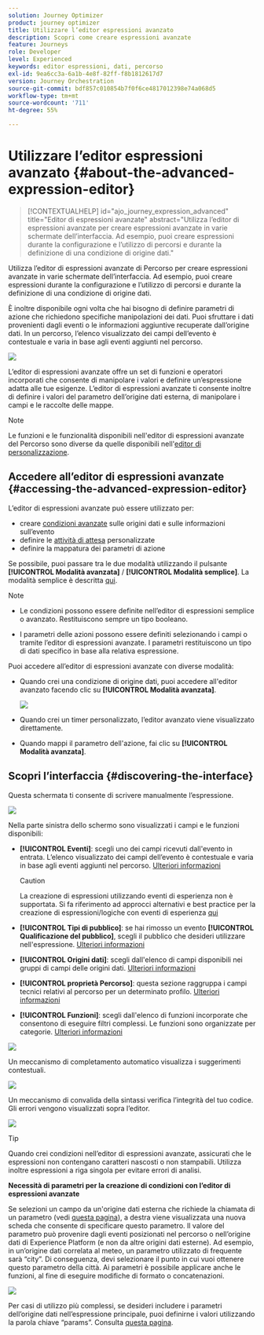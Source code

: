```yaml
---
solution: Journey Optimizer
product: journey optimizer
title: Utilizzare l’editor espressioni avanzato
description: Scopri come creare espressioni avanzate
feature: Journeys
role: Developer
level: Experienced
keywords: editor espressioni, dati, percorso
exl-id: 9ea6cc3a-6a1b-4e8f-82ff-f8b1812617d7
version: Journey Orchestration
source-git-commit: bdf857c010854b7f0f6ce4817012398e74a068d5
workflow-type: tm+mt
source-wordcount: '711'
ht-degree: 55%

---
```


# Utilizzare l’editor espressioni avanzato {#about-the-advanced-expression-editor}

>[!CONTEXTUALHELP]
>id="ajo_journey_expression_advanced"
>title="Editor di espressioni avanzate"
>abstract="Utilizza l’editor di espressioni avanzate per creare espressioni avanzate in varie schermate dell’interfaccia. Ad esempio, puoi creare espressioni durante la configurazione e l’utilizzo di percorsi e durante la definizione di una condizione di origine dati."

Utilizza l’editor di espressioni avanzate di Percorso per creare espressioni avanzate in varie schermate dell’interfaccia. Ad esempio, puoi creare espressioni durante la configurazione e l’utilizzo di percorsi e durante la definizione di una condizione di origine dati.

È inoltre disponibile ogni volta che hai bisogno di definire parametri di azione che richiedono specifiche manipolazioni dei dati. Puoi sfruttare i dati provenienti dagli eventi o le informazioni aggiuntive recuperate dall’origine dati. In un percorso, l’elenco visualizzato dei campi dell’evento è contestuale e varia in base agli eventi aggiunti nel percorso.

![](../assets/journey65.png)


L’editor di espressioni avanzate offre un set di funzioni e operatori incorporati che consente di manipolare i valori e definire un’espressione adatta alle tue esigenze. L’editor di espressioni avanzate ti consente inoltre di definire i valori del parametro dell’origine dati esterna, di manipolare i campi e le raccolte delle mappe.

>[!NOTE]
>
>Le funzioni e le funzionalità disponibili nell&#39;editor di espressioni avanzate del Percorso sono diverse da quelle disponibili nell&#39;[editor di personalizzazione](../../personalization/functions/functions.md).

## Accedere all’editor di espressioni avanzate {#accessing-the-advanced-expression-editor}

L’editor di espressioni avanzate può essere utilizzato per:

* creare [condizioni avanzate](../condition-activity.md#about_condition) sulle origini dati e sulle informazioni sull’evento
* definire le [attività di attesa](../wait-activity.md#custom) personalizzate
* definire la mappatura dei parametri di azione

Se possibile, puoi passare tra le due modalità utilizzando il pulsante **[!UICONTROL Modalità avanzata]** / **[!UICONTROL Modalità semplice]**. La modalità semplice è descritta [qui](../condition-activity.md#about_condition).

>[!NOTE]
>
>* Le condizioni possono essere definite nell’editor di espressioni semplice o avanzato. Restituiscono sempre un tipo booleano.
>
>* I parametri delle azioni possono essere definiti selezionando i campi o tramite l’editor di espressioni avanzate. I parametri restituiscono un tipo di dati specifico in base alla relativa espressione.

Puoi accedere all’editor di espressioni avanzate con diverse modalità:

* Quando crei una condizione di origine dati, puoi accedere all&#39;editor avanzato facendo clic su **[!UICONTROL Modalità avanzata]**.

  ![](../assets/journeyuc2_33.png)

* Quando crei un timer personalizzato, l’editor avanzato viene visualizzato direttamente.
* Quando mappi il parametro dell&#39;azione, fai clic su **[!UICONTROL Modalità avanzata]**.

## Scopri l’interfaccia {#discovering-the-interface}

Questa schermata ti consente di scrivere manualmente l’espressione.

![](../assets/journey70.png)

Nella parte sinistra dello schermo sono visualizzati i campi e le funzioni disponibili:

* **[!UICONTROL Eventi]**: scegli uno dei campi ricevuti dall&#39;evento in entrata. L’elenco visualizzato dei campi dell’evento è contestuale e varia in base agli eventi aggiunti nel percorso. [Ulteriori informazioni](../../event/about-events.md)

  >[!CAUTION]
  >
  >La creazione di espressioni utilizzando eventi di esperienza non è supportata. Si fa riferimento ad approcci alternativi e best practice per la creazione di espressioni/logiche con eventi di esperienza [qui](../../building-journeys/exp-event-lookup.md)

* **[!UICONTROL Tipi di pubblico]**: se hai rimosso un evento **[!UICONTROL Qualificazione del pubblico]**, scegli il pubblico che desideri utilizzare nell&#39;espressione. [Ulteriori informazioni](../condition-activity.md#using-a-segment)
* **[!UICONTROL Origini dati]**: scegli dall&#39;elenco di campi disponibili nei gruppi di campi delle origini dati. [Ulteriori informazioni](../../datasource/about-data-sources.md)
* **[!UICONTROL proprietà Percorso]**: questa sezione raggruppa i campi tecnici relativi al percorso per un determinato profilo. [Ulteriori informazioni](journey-properties.md)
* **[!UICONTROL Funzioni]**: scegli dall&#39;elenco di funzioni incorporate che consentono di eseguire filtri complessi. Le funzioni sono organizzate per categorie. [Ulteriori informazioni](functions.md)

![](../assets/journey65.png)

Un meccanismo di completamento automatico visualizza i suggerimenti contestuali.

![](../assets/journey68.png)

Un meccanismo di convalida della sintassi verifica l’integrità del tuo codice. Gli errori vengono visualizzati sopra l’editor.

![](../assets/journey69.png)


>[!TIP]
>
>Quando crei condizioni nell’editor di espressioni avanzate, assicurati che le espressioni non contengano caratteri nascosti o non stampabili. Utilizza inoltre espressioni a riga singola per evitare errori di analisi.


**Necessità di parametri per la creazione di condizioni con l’editor di espressioni avanzate**

Se selezioni un campo da un&#39;origine dati esterna che richiede la chiamata di un parametro (vedi [questa pagina](../../datasource/external-data-sources.md)), a destra viene visualizzata una nuova scheda che consente di specificare questo parametro. Il valore del parametro può provenire dagli eventi posizionati nel percorso o nell’origine dati di Experience Platform (e non da altre origini dati esterne). Ad esempio, in un’origine dati correlata al meteo, un parametro utilizzato di frequente sarà “city”. Di conseguenza, devi selezionare il punto in cui vuoi ottenere questo parametro della città. Ai parametri è possibile applicare anche le funzioni, al fine di eseguire modifiche di formato o concatenazioni.

![](../assets/journeyuc2_19.png)

Per casi di utilizzo più complessi, se desideri includere i parametri dell’origine dati nell’espressione principale, puoi definirne i valori utilizzando la parola chiave “params”. Consulta [questa pagina](../expression/field-references.md).
